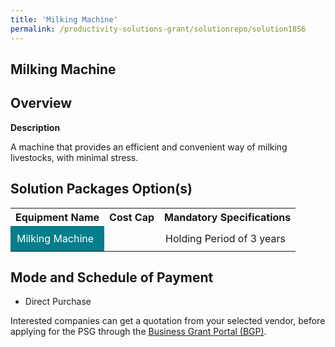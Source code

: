 ```yaml
---
title: 'Milking Machine'
permalink: /productivity-solutions-grant/solutionrepo/solution1856
---
```


## Milking Machine

## Overview

**Description**

A machine that provides an efficient and convenient way of milking livestocks, with minimal stress. 

## Solution Packages Option(s)

<table>
<tr>
<th><b>Equipment Name</b></th>
<th><b>Cost Cap</b></th>
<th><b>Mandatory Specifications</b></th>
</tr>
<tr>
<td style='padding: 10px; background-color: #037E8A; color: #FFFFFF;'>Milking Machine</td>
<td style='padding: 10px;'> </td>
<td style='padding: 10px;'>Holding Period of 3 years</td>
</tr>
</table>

## Mode and Schedule of Payment

 - Direct Purchase

Interested companies can get a quotation from your selected vendor, before applying for the PSG through the <a href='https://www.businessgrants.gov.sg/' target='_blank' rel='noopener'>Business Grant Portal (BGP)</a>.

<script src="/jquery/resize-tables.js"></script>
